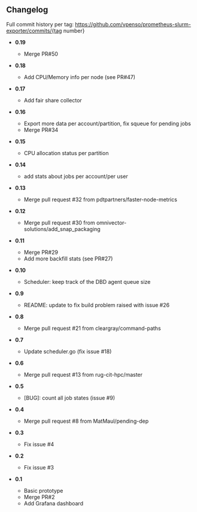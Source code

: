 ## Changelog

Full commit history per tag: https://github.com/vpenso/prometheus-slurm-exporter/commits/{tag number}

* **0.19**
  - Merge PR#50

* **0.18**
  - Add CPU/Memory info per node (see PR#47)

* **0.17**
  - Add fair share collector

* **0.16**
  - Export more data per account/partition, fix squeue for pending jobs
  - Merge PR#34

* **0.15**
  - CPU allocation status per partition

* **0.14**
  - add stats about jobs per account/per user

* **0.13**
  - Merge pull request #32 from pdtpartners/faster-node-metrics

* **0.12**
  - Merge pull request #30 from omnivector-solutions/add_snap_packaging

* **0.11**
  - Merge PR#29
  - Add more backfill stats (see PR#27)

* **0.10**
  - Scheduler: keep track of the DBD agent queue size

* **0.9**
  - README: update to fix build problem raised with issue #26

* **0.8**
  - Merge pull request #21 from cleargray/command-paths

* **0.7**
  - Update scheduler.go (fix issue #18)

* **0.6**
  - Merge pull request #13 from rug-cit-hpc/master

* **0.5**
  - [BUG]: count all job states (issue #9)

* **0.4**
  - Merge pull request #8 from MatMaul/pending-dep

* **0.3**
  - Fix issue #4

* **0.2**
  - Fix issue #3

* **0.1** 
  - Basic prototype
  - Merge PR#2
  - Add Grafana dashboard
